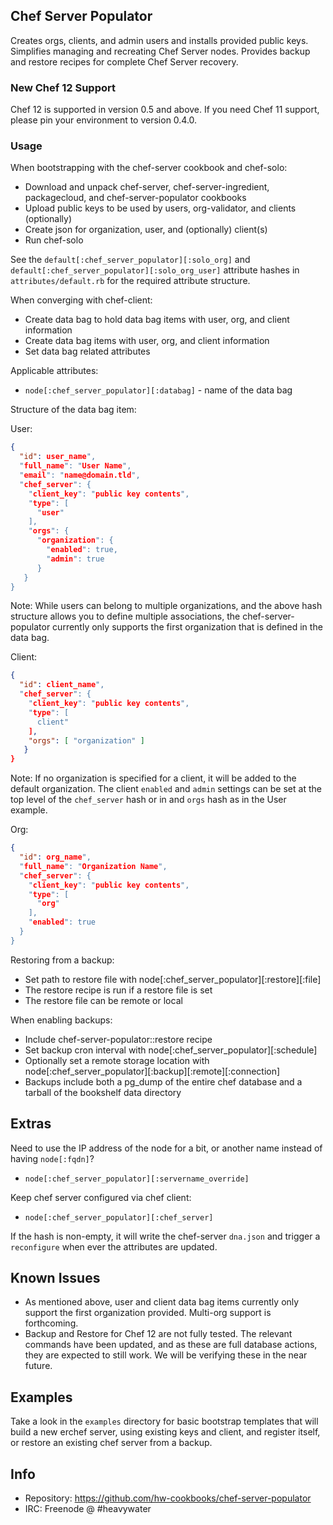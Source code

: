## Chef Server Populator

Creates orgs, clients, and admin users and installs provided public keys. Simplifies managing and
recreating Chef Server nodes. Provides backup and restore recipes for
complete Chef Server recovery.

### New Chef 12 Support
Chef 12 is supported in version 0.5 and above. If you need Chef 11
support, please pin your environment to version 0.4.0.

### Usage

When bootstrapping with the chef-server cookbook and chef-solo:

* Download and unpack chef-server, chef-server-ingredient, packagecloud, and chef-server-populator cookbooks
* Upload public keys to be used by users, org-validator, and clients (optionally)
* Create json for organization, user, and (optionally) client(s)
* Run chef-solo

See the `default[:chef_server_populator][:solo_org]` and
`default[:chef_server_populator][:solo_org_user]` attribute hashes in
`attributes/default.rb` for the required attribute structure.

When converging with chef-client:

* Create data bag to hold data bag items with user, org, and client information
* Create data bag items with user, org, and client information
* Set data bag related attributes

Applicable attributes:

* `node[:chef_server_populator][:databag]` - name of the data bag

Structure of the data bag item:

User: 
```json
{
  "id": user_name",
  "full_name": "User Name",
  "email": "name@domain.tld",
  "chef_server": {
    "client_key": "public key contents",
    "type": [
      "user"
    ],
    "orgs": {
      "organization": {
        "enabled": true,
        "admin": true
      }
   } 
}
```
Note: While users can belong to multiple organizations, and the above
hash structure allows you to define multiple associations, the
chef-server-populator currently only supports the first organization
that is defined in the data bag.

Client:
```json
{
  "id": client_name",
  "chef_server": {
    "client_key": "public key contents",
    "type": [
      client"
    ],
    "orgs": [ "organization" ]
   } 
}
```
Note: If no organization is specified for a client, it will be added
to the default organization. The client `enabled` and `admin` settings
can be set at the top level of the `chef_server` hash or in and `orgs`
hash as in the User example.

Org:
```json
{
  "id": org_name",
  "full_name": "Organization Name",
  "chef_server": {
    "client_key": "public key contents",
    "type": [
      "org"
    ],
    "enabled": true
  }
}
```
Restoring from a backup:

* Set path to restore file with node[:chef_server_populator][:restore][:file]
* The restore recipe is run if a restore file is set
* The restore file can be remote or local

When enabling backups:

* Include chef-server-populator::restore recipe
* Set backup cron interval with node[:chef_server_populator][:schedule]
* Optionally set a remote storage location with node[:chef_server_populator][:backup][:remote][:connection]
* Backups include both a pg_dump of the entire chef database and a tarball of the bookshelf data directory

## Extras

Need to use the IP address of the node for a bit, or another name  instead of
having `node[:fqdn]`?

* `node[:chef_server_populator][:servername_override]`

Keep chef server configured via chef client:

* `node[:chef_server_populator][:chef_server]`

If the hash is non-empty, it will write the chef-server `dna.json` and trigger a
`reconfigure` when ever the attributes are updated.

## Known Issues

* As mentioned above, user and client data bag items currently only
  support the first organization provided. Multi-org support is
  forthcoming.
* Backup and Restore for Chef 12 are not fully tested. The relevant
  commands have been updated, and as these are full database actions,
  they are expected to still work. We will be verifying these in the
  near future.

## Examples

Take a look in the `examples` directory for basic bootstrap templates that will
build a new erchef server, using existing keys and client, and
register itself, or restore an existing chef server from a backup.

## Info
* Repository: https://github.com/hw-cookbooks/chef-server-populator
* IRC: Freenode @ #heavywater
